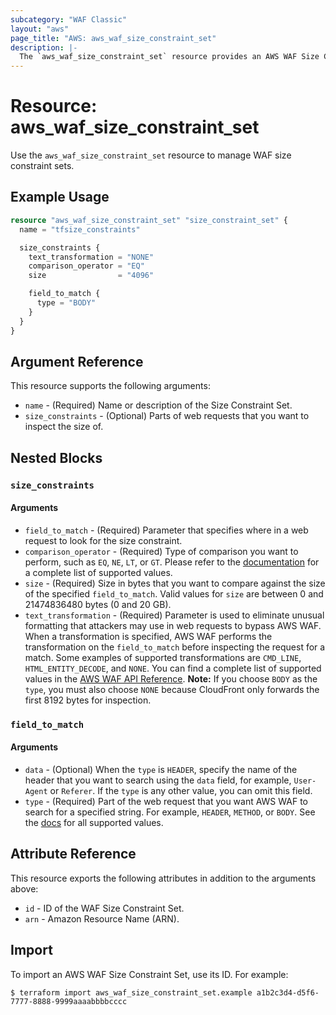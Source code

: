 ```yaml
---
subcategory: "WAF Classic"
layout: "aws"
page_title: "AWS: aws_waf_size_constraint_set"
description: |-
  The `aws_waf_size_constraint_set` resource provides an AWS WAF Size Constraint Set.
---
```


# Resource: aws_waf_size_constraint_set

Use the `aws_waf_size_constraint_set` resource to manage WAF size constraint sets.

## Example Usage

```terraform
resource "aws_waf_size_constraint_set" "size_constraint_set" {
  name = "tfsize_constraints"

  size_constraints {
    text_transformation = "NONE"
    comparison_operator = "EQ"
    size                = "4096"

    field_to_match {
      type = "BODY"
    }
  }
}
```

## Argument Reference

This resource supports the following arguments:

* `name` - (Required) Name or description of the Size Constraint Set.
* `size_constraints` - (Optional) Parts of web requests that you want to inspect the size of.

## Nested Blocks

### `size_constraints`

#### Arguments

* `field_to_match` - (Required) Parameter that specifies where in a web request to look for the size constraint.
* `comparison_operator` - (Required) Type of comparison you want to perform, such as `EQ`, `NE`, `LT`, or `GT`. Please refer to the [documentation](https://docs.aws.amazon.com/waf/latest/APIReference/API_wafRegional_SizeConstraint.html) for a complete list of supported values.
* `size` - (Required) Size in bytes that you want to compare against the size of the specified `field_to_match`. Valid values for `size` are between 0 and 21474836480 bytes (0 and 20 GB).
* `text_transformation` - (Required) Parameter is used to eliminate unusual formatting that attackers may use in web requests to bypass AWS WAF. When a transformation is specified, AWS WAF performs the transformation on the `field_to_match` before inspecting the request for a match. Some examples of supported transformations are `CMD_LINE`, `HTML_ENTITY_DECODE`, and `NONE`. You can find a complete list of supported values in the [AWS WAF API Reference](http://docs.aws.amazon.com/waf/latest/APIReference/API_SizeConstraint.html#WAF-Type-SizeConstraint-TextTransformation).
  **Note:** If you choose `BODY` as the `type`, you must also choose `NONE` because CloudFront only forwards the first 8192 bytes for inspection.

### `field_to_match`

#### Arguments

* `data` - (Optional) When the `type` is `HEADER`, specify the name of the header that you want to search using the `data` field, for example, `User-Agent` or `Referer`. If the `type` is any other value, you can omit this field.
* `type` - (Required) Part of the web request that you want AWS WAF to search for a specified string. For example, `HEADER`, `METHOD`, or `BODY`. See the [docs](http://docs.aws.amazon.com/waf/latest/APIReference/API_FieldToMatch.html) for all supported values.

## Attribute Reference

This resource exports the following attributes in addition to the arguments above:

* `id` - ID of the WAF Size Constraint Set.
* `arn` - Amazon Resource Name (ARN).

## Import

To import an AWS WAF Size Constraint Set, use its ID. For example:

```
$ terraform import aws_waf_size_constraint_set.example a1b2c3d4-d5f6-7777-8888-9999aaaabbbbcccc
```
